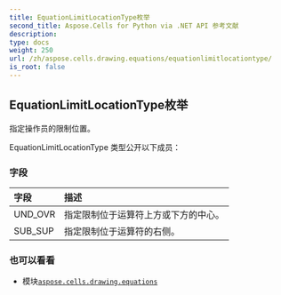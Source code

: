 ```yaml
---
title: EquationLimitLocationType枚举
second_title: Aspose.Cells for Python via .NET API 参考文献
description:
type: docs
weight: 250
url: /zh/aspose.cells.drawing.equations/equationlimitlocationtype/
is_root: false
---
```

## EquationLimitLocationType枚举
指定操作员的限制位置。



EquationLimitLocationType 类型公开以下成员：

### 字段
|字段|描述|
| :- | :- |
| UND_OVR |指定限制位于运算符上方或下方的中心。|
| SUB_SUP |指定限制位于运算符的右侧。|



### 也可以看看
* 模块[`aspose.cells.drawing.equations`](..)
